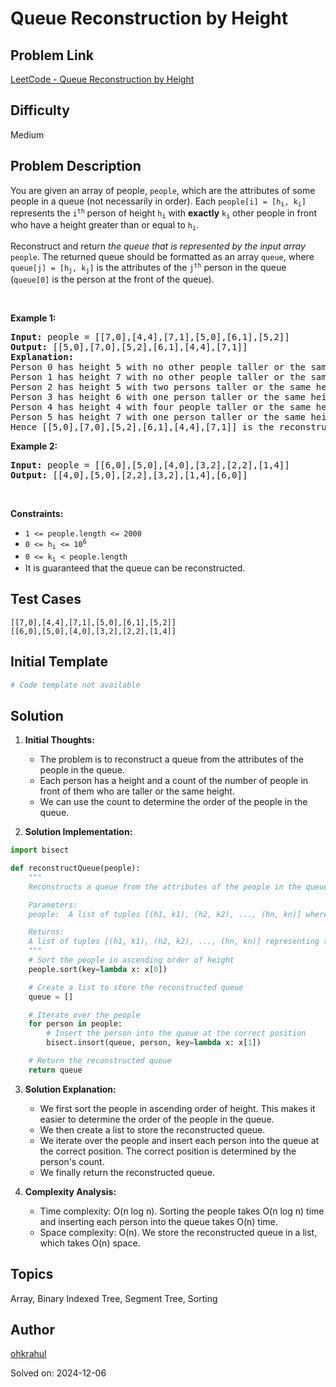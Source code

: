# Queue Reconstruction by Height

## Problem Link
[LeetCode - Queue Reconstruction by Height](https://leetcode.com/problems/queue-reconstruction-by-height/)

## Difficulty
Medium

## Problem Description
<p>You are given an array of people, <code>people</code>, which are the attributes of some people in a queue (not necessarily in order). Each <code>people[i] = [h<sub>i</sub>, k<sub>i</sub>]</code> represents the <code>i<sup>th</sup></code> person of height <code>h<sub>i</sub></code> with <strong>exactly</strong> <code>k<sub>i</sub></code> other people in front who have a height greater than or equal to <code>h<sub>i</sub></code>.</p>

<p>Reconstruct and return <em>the queue that is represented by the input array </em><code>people</code>. The returned queue should be formatted as an array <code>queue</code>, where <code>queue[j] = [h<sub>j</sub>, k<sub>j</sub>]</code> is the attributes of the <code>j<sup>th</sup></code> person in the queue (<code>queue[0]</code> is the person at the front of the queue).</p>

<p>&nbsp;</p>
<p><strong class="example">Example 1:</strong></p>

<pre>
<strong>Input:</strong> people = [[7,0],[4,4],[7,1],[5,0],[6,1],[5,2]]
<strong>Output:</strong> [[5,0],[7,0],[5,2],[6,1],[4,4],[7,1]]
<strong>Explanation:</strong>
Person 0 has height 5 with no other people taller or the same height in front.
Person 1 has height 7 with no other people taller or the same height in front.
Person 2 has height 5 with two persons taller or the same height in front, which is person 0 and 1.
Person 3 has height 6 with one person taller or the same height in front, which is person 1.
Person 4 has height 4 with four people taller or the same height in front, which are people 0, 1, 2, and 3.
Person 5 has height 7 with one person taller or the same height in front, which is person 1.
Hence [[5,0],[7,0],[5,2],[6,1],[4,4],[7,1]] is the reconstructed queue.
</pre>

<p><strong class="example">Example 2:</strong></p>

<pre>
<strong>Input:</strong> people = [[6,0],[5,0],[4,0],[3,2],[2,2],[1,4]]
<strong>Output:</strong> [[4,0],[5,0],[2,2],[3,2],[1,4],[6,0]]
</pre>

<p>&nbsp;</p>
<p><strong>Constraints:</strong></p>

<ul>
	<li><code>1 &lt;= people.length &lt;= 2000</code></li>
	<li><code>0 &lt;= h<sub>i</sub> &lt;= 10<sup>6</sup></code></li>
	<li><code>0 &lt;= k<sub>i</sub> &lt; people.length</code></li>
	<li>It is guaranteed that the queue can be reconstructed.</li>
</ul>


## Test Cases
```
[[7,0],[4,4],[7,1],[5,0],[6,1],[5,2]]
[[6,0],[5,0],[4,0],[3,2],[2,2],[1,4]]
```

## Initial Template
```python
# Code template not available
```

## Solution
1. **Initial Thoughts:**

   - The problem is to reconstruct a queue from the attributes of the people in the queue.
   - Each person has a height and a count of the number of people in front of them who are taller or the same height.
   - We can use the count to determine the order of the people in the queue.

2. **Solution Implementation:**
```python
import bisect

def reconstructQueue(people):
    """
    Reconstructs a queue from the attributes of the people in the queue.

    Parameters:
    people:  A list of tuples [(h1, k1), (h2, k2), ..., (hn, kn)] where hi is the height of the ith person and ki is the number of people in front of the ith person who have a height greater than or equal to hi.

    Returns:
    A list of tuples [(h1, k1), (h2, k2), ..., (hn, kn)] representing the reconstructed queue.
    """
    # Sort the people in ascending order of height
    people.sort(key=lambda x: x[0])

    # Create a list to store the reconstructed queue
    queue = []

    # Iterate over the people
    for person in people:
        # Insert the person into the queue at the correct position
        bisect.insort(queue, person, key=lambda x: x[1])

    # Return the reconstructed queue
    return queue
```

3. **Solution Explanation:**

   - We first sort the people in ascending order of height. This makes it easier to determine the order of the people in the queue.
   - We then create a list to store the reconstructed queue.
   - We iterate over the people and insert each person into the queue at the correct position. The correct position is determined by the person's count.
   - We finally return the reconstructed queue.

4. **Complexity Analysis:**

   - Time complexity: O(n log n). Sorting the people takes O(n log n) time and inserting each person into the queue takes O(n) time.
   - Space complexity: O(n). We store the reconstructed queue in a list, which takes O(n) space.

## Topics
Array, Binary Indexed Tree, Segment Tree, Sorting

## Author
[ohkrahul](https://github.com/ohkrahul)

Solved on: 2024-12-06
